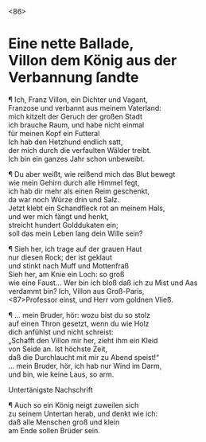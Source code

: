 <86>

# Eine nette Ballade,<br /> Villon dem König aus der Verbannung ſandte

¶ Ich, Franz Villon, ein Dichter und Vagant,  
Franzose und verbannt aus meinem Vaterland:  
mich kitzelt der Geruch der großen Stadt  
ich brauche Raum, und habe nicht einmal  
für meinen Kopf ein Futteral  
Ich hab den Hetzhund endlich satt,  
der mich durch die verfaulten Wälder treibt.  
Ich bin ein ganzes Jahr schon unbeweibt.

¶ Du aber weißt, wie reißend mich das Blut bewegt  
wie mein Gehirn durch alle Himmel fegt,  
ich hab dir mehr als einen Reim geschenkt,  
da war noch Würze drin und Salz.  
Jetzt klebt ein Schandfleck rot an meinem Hals,  
und wer mich fängt und henkt,  
streicht hundert Golddukaten ein;  
soll das mein Leben lang dein Wille sein?

¶ Sieh her, ich trage auf der grauen Haut  
nur diesen Rock; der ist geklaut  
und stinkt nach Muff und Mottenfraß  
Sieh her, am Knie ein Loch: so groß  
wie eine Faust… Wer bin ich bloß
daß ich zu Mist und Aas  
verdammt bin? Ich, Villon aus Groß-Paris,  
<87>Professor einst, und Herr vom goldnen Vließ.

¶ … mein Bruder, hör: wozu bist du so stolz  
auf einen Thron gesetzt, wenn du wie Holz  
dich anfühlst und nicht schreist:  
„Schafft den Villon mir her, zieht ihm ein Kleid  
von Seide an. Ist höchste Zeit,  
daß die Durchlaucht mit mir zu Abend speist!“  
… mein Bruder, hör, ich hab nur Wind im Darm,  
und bin, wie keine Laus, so arm.

Untertänigste Nachschrift

¶ Auch so ein König neigt zuweilen sich  
zu seinem Untertan herab, und denkt wie ich:  
daß alle Menschen groß und klein  
am Ende sollen Brüder sein.


